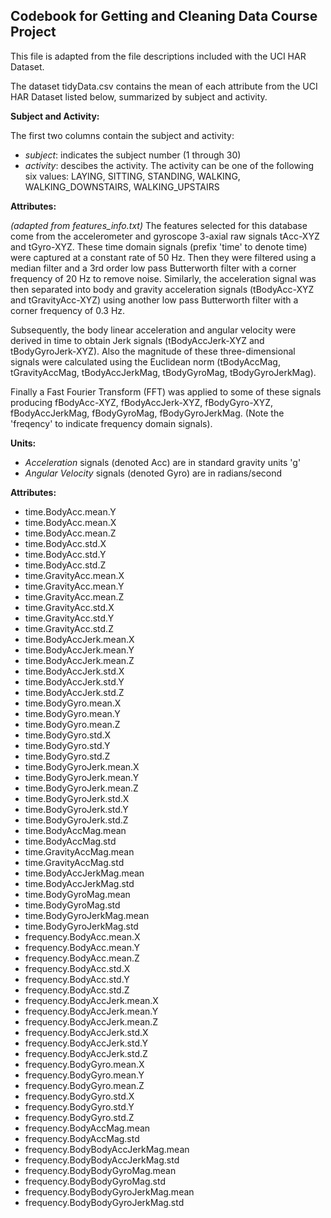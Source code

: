 ## Codebook for Getting and Cleaning Data Course Project

This file is adapted from the file descriptions included with the UCI HAR Dataset.

The dataset tidyData.csv contains the mean of each attribute from the UCI HAR Dataset listed below, summarized by subject and activity. 

**Subject and Activity:**

The first two columns contain the subject and activity:
- *subject*: indicates the subject number (1 through 30)
- *activity*: descibes the activity. The activity can be one of the following six values: LAYING, SITTING, STANDING, WALKING, WALKING_DOWNSTAIRS, WALKING_UPSTAIRS

**Attributes:**

*(adapted from features_info.txt)* The features selected for this database come from the accelerometer and gyroscope 3-axial raw signals tAcc-XYZ and tGyro-XYZ. These time domain signals (prefix 'time' to denote time) were captured at a constant rate of 50 Hz. Then they were filtered using a median filter and a 3rd order low pass Butterworth filter with a corner frequency of 20 Hz to remove noise. Similarly, the acceleration signal was then separated into body and gravity acceleration signals (tBodyAcc-XYZ and tGravityAcc-XYZ) using another low pass Butterworth filter with a corner frequency of 0.3 Hz. 

Subsequently, the body linear acceleration and angular velocity were derived in time to obtain Jerk signals (tBodyAccJerk-XYZ and tBodyGyroJerk-XYZ). Also the magnitude of these three-dimensional signals were calculated using the Euclidean norm (tBodyAccMag, tGravityAccMag, tBodyAccJerkMag, tBodyGyroMag, tBodyGyroJerkMag). 

Finally a Fast Fourier Transform (FFT) was applied to some of these signals producing fBodyAcc-XYZ, fBodyAccJerk-XYZ, fBodyGyro-XYZ, fBodyAccJerkMag, fBodyGyroMag, fBodyGyroJerkMag. (Note the 'freqency' to indicate frequency domain signals).

**Units:**
- *Acceleration* signals (denoted Acc) are in standard gravity units 'g'
- *Angular Velocity* signals (denoted Gyro) are in radians/second

**Attributes:**
- time.BodyAcc.mean.Y
- time.BodyAcc.mean.X
- time.BodyAcc.mean.Z
- time.BodyAcc.std.X
- time.BodyAcc.std.Y
- time.BodyAcc.std.Z
- time.GravityAcc.mean.X
- time.GravityAcc.mean.Y
- time.GravityAcc.mean.Z
- time.GravityAcc.std.X
- time.GravityAcc.std.Y
- time.GravityAcc.std.Z
- time.BodyAccJerk.mean.X
- time.BodyAccJerk.mean.Y
- time.BodyAccJerk.mean.Z
- time.BodyAccJerk.std.X
- time.BodyAccJerk.std.Y
- time.BodyAccJerk.std.Z
- time.BodyGyro.mean.X
- time.BodyGyro.mean.Y
- time.BodyGyro.mean.Z
- time.BodyGyro.std.X
- time.BodyGyro.std.Y
- time.BodyGyro.std.Z
- time.BodyGyroJerk.mean.X
- time.BodyGyroJerk.mean.Y
- time.BodyGyroJerk.mean.Z
- time.BodyGyroJerk.std.X
- time.BodyGyroJerk.std.Y
- time.BodyGyroJerk.std.Z
- time.BodyAccMag.mean
- time.BodyAccMag.std
- time.GravityAccMag.mean
- time.GravityAccMag.std
- time.BodyAccJerkMag.mean
- time.BodyAccJerkMag.std
- time.BodyGyroMag.mean
- time.BodyGyroMag.std
- time.BodyGyroJerkMag.mean
- time.BodyGyroJerkMag.std
- frequency.BodyAcc.mean.X
- frequency.BodyAcc.mean.Y
- frequency.BodyAcc.mean.Z
- frequency.BodyAcc.std.X
- frequency.BodyAcc.std.Y
- frequency.BodyAcc.std.Z
- frequency.BodyAccJerk.mean.X
- frequency.BodyAccJerk.mean.Y
- frequency.BodyAccJerk.mean.Z
- frequency.BodyAccJerk.std.X
- frequency.BodyAccJerk.std.Y
- frequency.BodyAccJerk.std.Z
- frequency.BodyGyro.mean.X
- frequency.BodyGyro.mean.Y
- frequency.BodyGyro.mean.Z
- frequency.BodyGyro.std.X
- frequency.BodyGyro.std.Y
- frequency.BodyGyro.std.Z
- frequency.BodyAccMag.mean
- frequency.BodyAccMag.std
- frequency.BodyBodyAccJerkMag.mean
- frequency.BodyBodyAccJerkMag.std
- frequency.BodyBodyGyroMag.mean
- frequency.BodyBodyGyroMag.std
- frequency.BodyBodyGyroJerkMag.mean
- frequency.BodyBodyGyroJerkMag.std
